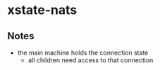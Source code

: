 # xstate-nats

## Notes

- the main machine holds the connection state
    - all children need access to that connection